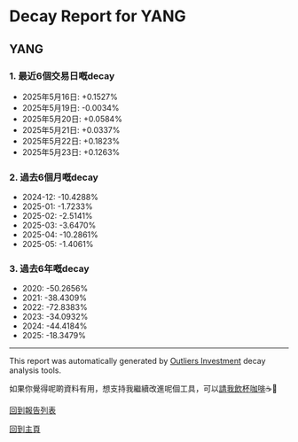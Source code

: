 # Decay Report for YANG

## YANG

### 1. 最近6個交易日嘅decay

- 2025年5月16日: +0.1527%
- 2025年5月19日: -0.0034%
- 2025年5月20日: +0.0584%
- 2025年5月21日: +0.0337%
- 2025年5月22日: +0.1823%
- 2025年5月23日: +0.1263%

### 2. 過去6個月嘅decay

- 2024-12: -10.4288%
- 2025-01: -1.7233%
- 2025-02: -2.5141%
- 2025-03: -3.6470%
- 2025-04: -10.2861%
- 2025-05: -1.4061%

### 3. 過去6年嘅decay

- 2020: -50.2656%
- 2021: -38.4309%
- 2022: -72.8383%
- 2023: -34.0932%
- 2024: -44.4184%
- 2025: -18.3479%

------------------------------
This report was automatically generated by [Outliers Investment](https://outliersecon.github.io/Outliers-Investment/) decay analysis tools.

如果你覺得呢啲資料有用，想支持我繼續改進呢個工具，可以[請我飲杯咖啡](https://buymeacoffee.com/outliersecon)☕🙏

[回到報告列表](https://outliersecon.github.io/Outliers-Investment/reports/reports_public)

[回到主頁](https://outliersecon.github.io/Outliers-Investment/)